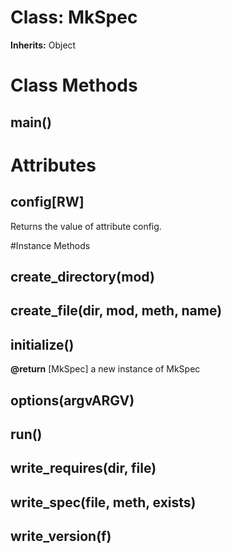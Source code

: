 # Class: MkSpec
**Inherits:** Object
    



# Class Methods
## main() [](#method-c-main)
# Attributes
## config[RW] [](#attribute-i-config)
Returns the value of attribute config.


#Instance Methods
## create_directory(mod) [](#method-i-create_directory)

## create_file(dir, mod, meth, name) [](#method-i-create_file)

## initialize() [](#method-i-initialize)

**@return** [MkSpec] a new instance of MkSpec

## options(argvARGV) [](#method-i-options)

## run() [](#method-i-run)

## write_requires(dir, file) [](#method-i-write_requires)

## write_spec(file, meth, exists) [](#method-i-write_spec)

## write_version(f) [](#method-i-write_version)

